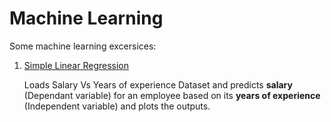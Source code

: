 # Machine Learning
Some machine learning excersices:

1. [Simple Linear Regression](simple_linear_regression/)

   Loads Salary Vs Years of experience Dataset and predicts **salary** (Dependant variable) for an employee based on its **years of experience** (Independent variable) and plots the outputs.
